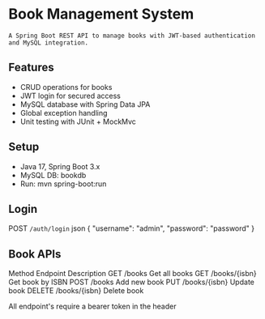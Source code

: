 # Book Management System 
    A Spring Boot REST API to manage books with JWT-based authentication and MySQL integration.

## Features
- CRUD operations for books
- JWT login for secured access
- MySQL database with Spring Data JPA
- Global exception handling
- Unit testing with JUnit + MockMvc

## Setup
- Java 17, Spring Boot 3.x
- MySQL DB: bookdb
- Run: mvn spring-boot:run

## Login
POST `/auth/login`
json
{ "username": "admin", "password": "password" }

## Book APIs

Method            Endpoint               Description
GET               /books                 Get all books
GET               /books/{isbn}          Get book by ISBN
POST              /books                 Add new book
PUT               /books/{isbn}          Update book
DELETE            /books/{isbn}          Delete book

All endpoint's require a bearer token in the header



